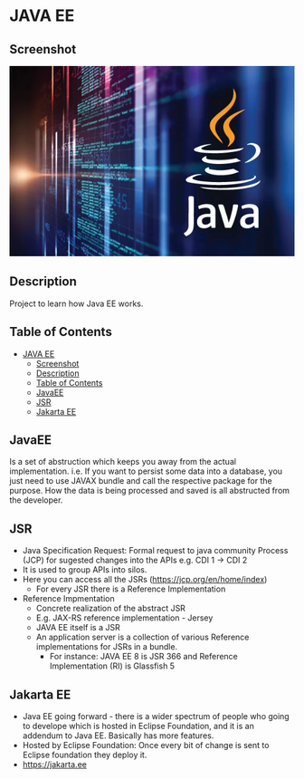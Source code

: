 # JAVA EE
## Screenshot
![Project Screenshot](assets/java.png)
## Description
Project to learn how Java EE works. 

## Table of Contents
- [JAVA EE](#java-ee)
  - [Screenshot](#screenshot)
  - [Description](#description)
  - [Table of Contents](#table-of-contents)
  - [JavaEE](#javaee)
  - [JSR](#jsr)
  - [Jakarta EE](#jakarta-ee)

## JavaEE
Is a set of abstruction which keeps you away from the actual implementation. i.e. If you want to persist some data into a database, you just 
need to use JAVAX bundle and call the respective package for the purpose. How the data is being processed and saved is all abstructed from the developer. 

## JSR
- Java Specification Request: Formal request to java community Process (JCP) for sugested changes into the APIs e.g. CDI 1 -> CDI 2
- It is used to group APIs into silos. 
- Here you can access all the JSRs (https://jcp.org/en/home/index)
  - For every JSR there is a Reference Implementation
- Reference Impmentation
  - Concrete realization of the abstract JSR
  - E.g. JAX-RS reference implementation - Jersey
  - JAVA EE itself is a JSR
  - An application server is a collection of various Reference implementations for JSRs in a bundle.
    - For instance: JAVA EE 8 is JSR 366 and Reference Implementation (RI) is Glassfish 5

## Jakarta EE
- Java EE going forward - there is a wider spectrum of people who going to develope which is hosted in Eclipse Foundation, and it is an addendum to Java EE. Basically has more features.  
- Hosted by Eclipse Foundation: Once every bit of change is sent to Eclipse foundation they deploy it. 
- https://jakarta.ee